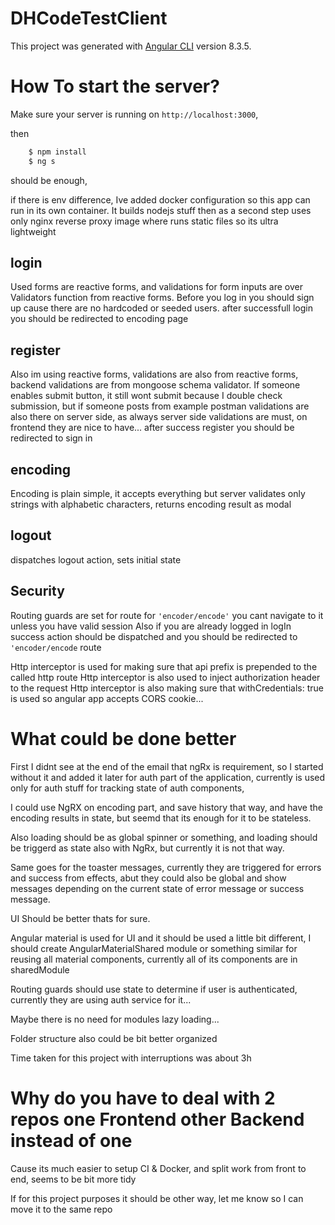 # DHCodeTestClient

This project was generated with [Angular CLI](https://github.com/angular/angular-cli) version 8.3.5.

# How To start the server?

Make sure your server is running on `http://localhost:3000`, 

then

```sh
    $ npm install
    $ ng s
```
should be enough,

if there is env difference, Ive added docker configuration so this app can run in its own container. It builds nodejs stuff then as a second step uses only nginx reverse proxy image where 
runs static files so its ultra lightweight

## login

Used forms are reactive forms, and validations for form inputs are over Validators function from reactive forms.
Before you log in you should sign up cause there are no hardcoded or seeded users.
after successfull login you should be redirected to encoding page

## register

Also im using reactive forms, validations are also from reactive forms, backend validations are from mongoose schema validator.
If someone enables submit button, it still wont submit because I double check submission, but if someone posts from example postman
validations are also there on server side, as always server side validations are must, on frontend they are nice to have...
after success register you should be redirected to sign in 

## encoding

Encoding is plain simple, it accepts everything but server validates only strings with alphabetic characters, returns encoding result as modal

## logout

dispatches logout action, sets initial state


## Security

Routing guards are set for route for `'encoder/encode'` you cant navigate to it unless you have valid session
Also if you are already logged in logIn success action should be dispatched and you should be redirected to `'encoder/encode` route

Http interceptor is used for making sure that api prefix is prepended to the called http route
Http interceptor is also used to inject authorization header to the request
Http interceptor is also making sure that withCredentials: true is used so angular app accepts CORS cookie...

# What could be done better

First I didnt see at the end of the email that ngRx is requirement, so I started without it and added it later for auth part of the application, 
currently is used only for auth stuff for tracking state of auth components, 

I could use NgRX on encoding part, and save history that way, and have the encoding results in state, but seemd that its enough for it to be stateless.

Also loading should be as global spinner or something, and loading should be triggerd as state also with NgRx, but currently it is not that way.

Same goes for the toaster messages, currently they are triggered for errors and success from effects, abut they could also be global and 
show messages depending on the current state of error message or success message.

UI Should be better thats for sure.

Angular material is used for UI and it should be used a little bit different, I should create AngularMaterialShared module or something similar for reusing all material components, currently 
all of its components are in sharedModule

Routing guards should use state to determine if user is authenticated, currently they are using auth service for it...

Maybe there is no need for modules lazy loading...

Folder structure also could be bit better organized

Time taken for this project with interruptions was about 3h

# Why do you have to deal with 2 repos one Frontend other Backend instead of one

Cause its much easier to setup CI & Docker, and split work from front to end, seems to be bit more tidy

If for this project purposes it should be other way, let me know so I can move it to the same repo



